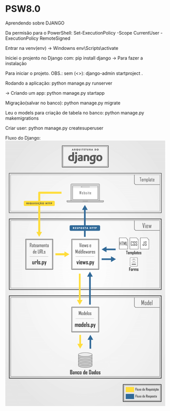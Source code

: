 # PSW8.0
Aprendendo sobre DJANGO 

Da permisão para o PowerShell:
Set-ExecutionPolicy -Scope CurrentUser -ExecutionPolicy RemoteSigned

Entrar na venv(env) -> Windowns
env\Scripts\activate

Iniciei o projento no Django com:
pip install django -> Para fazer a instalação 

Para iniciar o projeto. OBS.: sem (<>):
django-admin startproject <NomeDoProjeto> .

Rodando a aplicação: 
python manage.py runserver

-> Criando um app:
python manage.py startapp <NomeDoApp>

Migração(salvar no banco):
python manage.py migrate

Leu o models para criação de tabela no banco:
python manage.py makemigrations

Criar user:
python manage.py createsuperuser

Fluxo do Django:
![Alt text](django-architecture.png)
